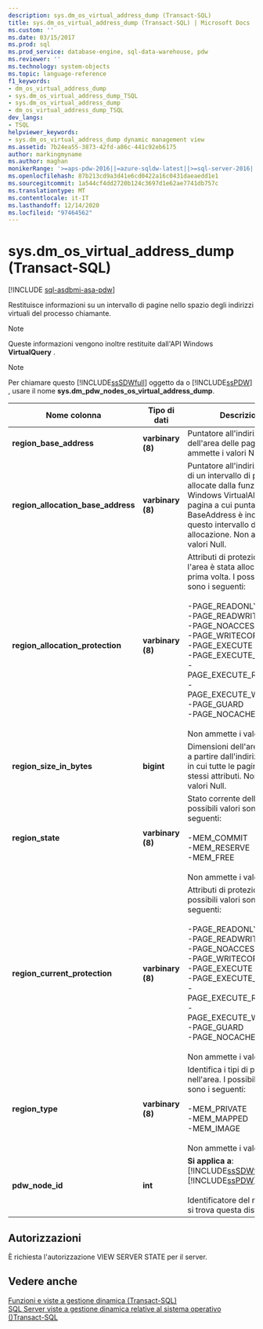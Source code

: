 ```yaml
---
description: sys.dm_os_virtual_address_dump (Transact-SQL)
title: sys.dm_os_virtual_address_dump (Transact-SQL) | Microsoft Docs
ms.custom: ''
ms.date: 03/15/2017
ms.prod: sql
ms.prod_service: database-engine, sql-data-warehouse, pdw
ms.reviewer: ''
ms.technology: system-objects
ms.topic: language-reference
f1_keywords:
- dm_os_virtual_address_dump
- sys.dm_os_virtual_address_dump_TSQL
- sys.dm_os_virtual_address_dump
- dm_os_virtual_address_dump_TSQL
dev_langs:
- TSQL
helpviewer_keywords:
- sys.dm_os_virtual_address_dump dynamic management view
ms.assetid: 7b24ea55-3873-42fd-a86c-441c92eb6175
author: markingmyname
ms.author: maghan
monikerRange: '>=aps-pdw-2016||=azure-sqldw-latest||>=sql-server-2016||>=sql-server-linux-2017||=azuresqldb-mi-current'
ms.openlocfilehash: 87b213cd9a3d41e6cd0422a16c0431daeaedd1e1
ms.sourcegitcommit: 1a544cf4dd2720b124c3697d1e62ae7741db757c
ms.translationtype: MT
ms.contentlocale: it-IT
ms.lasthandoff: 12/14/2020
ms.locfileid: "97464562"
---
```

# <a name="sysdm_os_virtual_address_dump-transact-sql"></a>sys.dm_os_virtual_address_dump (Transact-SQL)
[!INCLUDE [sql-asdbmi-asa-pdw](../../includes/applies-to-version/sql-asdbmi-asa-pdw.md)]

  Restituisce informazioni su un intervallo di pagine nello spazio degli indirizzi virtuali del processo chiamante.  
  
> [!NOTE]  
>  Queste informazioni vengono inoltre restituite dall'API Windows **VirtualQuery** .  
  
> [!NOTE]  
>  Per chiamare questo [!INCLUDE[ssSDWfull](../../includes/sssdwfull-md.md)] oggetto da o [!INCLUDE[ssPDW](../../includes/sspdw-md.md)] , usare il nome **sys.dm_pdw_nodes_os_virtual_address_dump**.  
  
|Nome colonna|Tipo di dati|Descrizione|  
|-----------------|---------------|-----------------|  
|**region_base_address**|**varbinary (8)**|Puntatore all'indirizzo di base dell'area delle pagine. Non ammette i valori Null.|  
|**region_allocation_base_address**|**varbinary (8)**|Puntatore all'indirizzo di base di un intervallo di pagine allocate dalla funzione API Windows VirtualAlloc. La pagina a cui punta il membro BaseAddress è inclusa in questo intervallo di allocazione. Non ammette i valori Null.|  
|**region_allocation_protection**|**varbinary (8)**|Attributi di protezione quando l'area è stata allocata per la prima volta. I possibili valori sono i seguenti:<br /><br /> -PAGE_READONLY<br />-PAGE_READWRITE<br />-PAGE_NOACCESS<br />-PAGE_WRITECOPY<br />-PAGE_EXECUTE<br />-PAGE_EXECUTE_READ<br />-PAGE_EXECUTE_READWRITE<br />-PAGE_EXECUTE_WRITECOPY<br />-PAGE_GUARD<br />-PAGE_NOCACHE<br /><br /> Non ammette i valori Null.|  
|**region_size_in_bytes**|**bigint**|Dimensioni dell'area, in byte, a partire dall'indirizzo di base in cui tutte le pagine hanno gli stessi attributi. Non ammette i valori Null.|  
|**region_state**|**varbinary (8)**|Stato corrente dell'area. I possibili valori sono i seguenti:<br /><br /> -MEM_COMMIT<br />-MEM_RESERVE<br />-MEM_FREE<br /><br /> Non ammette i valori Null.|  
|**region_current_protection**|**varbinary (8)**|Attributi di protezione. I possibili valori sono i seguenti:<br /><br /> -PAGE_READONLY<br />-PAGE_READWRITE<br />-PAGE_NOACCESS<br />-PAGE_WRITECOPY<br />-PAGE_EXECUTE<br />-PAGE_EXECUTE_READ<br />-PAGE_EXECUTE_READWRITE<br />-PAGE_EXECUTE_WRITECOPY<br />-PAGE_GUARD<br />-PAGE_NOCACHE<br /><br /> Non ammette i valori Null.|  
|**region_type**|**varbinary (8)**|Identifica i tipi di pagine nell'area. I possibili valori sono i seguenti:<br /><br /> -MEM_PRIVATE<br />-MEM_MAPPED<br />-MEM_IMAGE<br /><br /> Non ammette i valori Null.|  
|**pdw_node_id**|**int**|**Si applica a**: [!INCLUDE[ssSDWfull](../../includes/sssdwfull-md.md)] , [!INCLUDE[ssPDW](../../includes/sspdw-md.md)]<br /><br /> Identificatore del nodo su cui si trova questa distribuzione.|  
  
## <a name="permissions"></a>Autorizzazioni  
 È richiesta l'autorizzazione VIEW SERVER STATE per il server.  
  
## <a name="see-also"></a>Vedere anche  
 [Funzioni e viste a gestione dinamica &#40;Transact-SQL&#41;](~/relational-databases/system-dynamic-management-views/system-dynamic-management-views.md)   
 [SQL Server viste a gestione dinamica relative al sistema operativo &#40;&#41;Transact-SQL ](../../relational-databases/system-dynamic-management-views/sql-server-operating-system-related-dynamic-management-views-transact-sql.md)  
  
  


